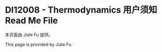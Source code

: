 # DI12008 - Thermodynamics 用户须知 Read Me File

本页面由 Jiale Fu 提供。

This page is provided by Jiale Fu.
